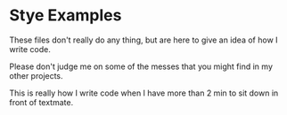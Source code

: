 # Stye Examples #

These files don't really do any thing, but are here to give an idea of how I write code.

Please don't judge me on some of the messes that you might find in my other projects.

This is really how I write code when I have more than 2 min to sit down in front of textmate.

